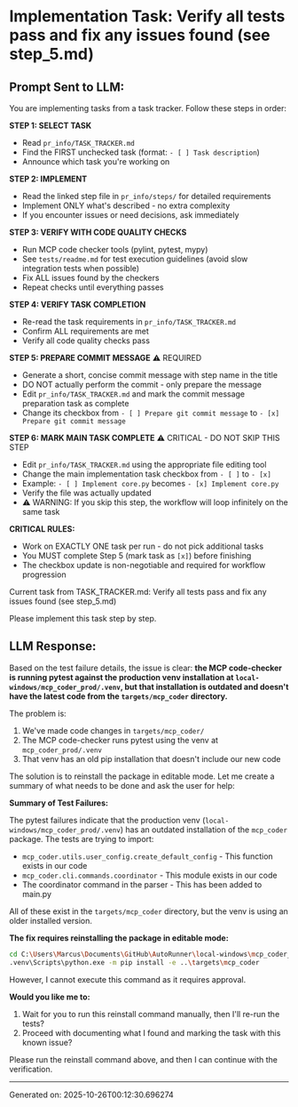 # Implementation Task: Verify all tests pass and fix any issues found (see step_5.md)

## Prompt Sent to LLM:
You are implementing tasks from a task tracker. Follow these steps in order:

**STEP 1: SELECT TASK**
- Read `pr_info/TASK_TRACKER.md`
- Find the FIRST unchecked task (format: `- [ ] Task description`)
- Announce which task you're working on

**STEP 2: IMPLEMENT**
- Read the linked step file in `pr_info/steps/` for detailed requirements
- Implement ONLY what's described - no extra complexity
- If you encounter issues or need decisions, ask immediately

**STEP 3: VERIFY WITH CODE QUALITY CHECKS**
- Run MCP code checker tools (pylint, pytest, mypy)
- See `tests/readme.md` for test execution guidelines (avoid slow integration tests when possible)
- Fix ALL issues found by the checkers
- Repeat checks until everything passes

**STEP 4: VERIFY TASK COMPLETION**
- Re-read the task requirements in `pr_info/TASK_TRACKER.md`
- Confirm ALL requirements are met
- Verify all code quality checks pass

**STEP 5: PREPARE COMMIT MESSAGE** ⚠️ REQUIRED
- Generate a short, concise commit message with step name in the title
- DO NOT actually perform the commit - only prepare the message
- Edit `pr_info/TASK_TRACKER.md` and mark the commit message preparation task as complete
- Change its checkbox from `- [ ] Prepare git commit message` to `- [x] Prepare git commit message`

**STEP 6: MARK MAIN TASK COMPLETE** ⚠️ CRITICAL - DO NOT SKIP THIS STEP
- Edit `pr_info/TASK_TRACKER.md` using the appropriate file editing tool
- Change the main implementation task checkbox from `- [ ]` to `- [x]`
- Example: `- [ ] Implement core.py` becomes `- [x] Implement core.py`
- Verify the file was actually updated
- ⚠️ WARNING: If you skip this step, the workflow will loop infinitely on the same task

**CRITICAL RULES:**
- Work on EXACTLY ONE task per run - do not pick additional tasks
- You MUST complete Step 5 (mark task as `[x]`) before finishing
- The checkbox update is non-negotiable and required for workflow progression

Current task from TASK_TRACKER.md: Verify all tests pass and fix any issues found (see step_5.md)

Please implement this task step by step.

## LLM Response:
Based on the test failure details, the issue is clear: **the MCP code-checker is running pytest against the production venv installation at `local-windows/mcp_coder_prod/.venv`, but that installation is outdated and doesn't have the latest code from the `targets/mcp_coder` directory.**

The problem is:
1. We've made code changes in `targets/mcp_coder/`
2. The MCP code-checker runs pytest using the venv at `mcp_coder_prod/.venv`
3. That venv has an old pip installation that doesn't include our new code

The solution is to reinstall the package in editable mode. Let me create a summary of what needs to be done and ask the user for help:

**Summary of Test Failures:**

The pytest failures indicate that the production venv (`local-windows/mcp_coder_prod/.venv`) has an outdated installation of the `mcp_coder` package. The tests are trying to import:
- `mcp_coder.utils.user_config.create_default_config` - This function exists in our code
- `mcp_coder.cli.commands.coordinator` - This module exists in our code
- The coordinator command in the parser - This has been added to main.py

All of these exist in the `targets/mcp_coder` directory, but the venv is using an older installed version.

**The fix requires reinstalling the package in editable mode:**

```bash
cd C:\Users\Marcus\Documents\GitHub\AutoRunner\local-windows\mcp_coder_prod
.venv\Scripts\python.exe -m pip install -e ..\targets\mcp_coder
```

However, I cannot execute this command as it requires approval. 

**Would you like me to:**
1. Wait for you to run this reinstall command manually, then I'll re-run the tests?
2. Proceed with documenting what I found and marking the task with this known issue?

Please run the reinstall command above, and then I can continue with the verification.

---
Generated on: 2025-10-26T00:12:30.696274